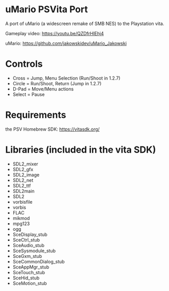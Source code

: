 # uMario PSVita Port
A port of uMario (a widescreen remake of SMB NES) to the Playstation vita.

Gameplay video: https://youtu.be/QZDfrHlEhj4

uMario: https://github.com/jakowskidev/uMario_Jakowski


# Controls
- Cross = Jump, Menu Selection (Run/Shoot in 1.2.7)
- Circle = Run/Shoot, Return (Jump in 1.2.7)
- D-Pad = Move/Menu actions
- Select = Pause

# Requirements
the PSV Homebrew SDK: https://vitasdk.org/

# Libraries (included in the vita SDK)
- SDL2_mixer
- SDL2_gfx
- SDL2_image
- SDL2_net
- SDL2_ttf
- SDL2main
- SDL2
- vorbisfile
- vorbis
- FLAC
- mikmod
- mpg123
- ogg
- SceDisplay_stub
- SceCtrl_stub
- SceAudio_stub
- SceSysmodule_stub
- SceGxm_stub
- SceCommonDialog_stub
- SceAppMgr_stub
- SceTouch_stub
- SceHid_stub
- SceMotion_stub
